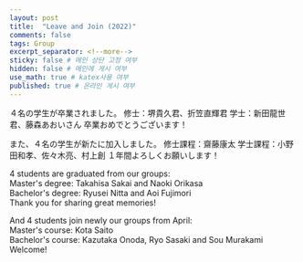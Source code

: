 ```yaml
---
layout: post
title:  "Leave and Join (2022)"
comments: false
tags: Group
excerpt_separator: <!--more-->
sticky: false # 메인 상단 고정 여부
hidden: false # 메인에 게시 여부
use_math: true # katex사용 여부
published: true # 온라인 게시 여부
---
```


４名の学生が卒業されました。
修士：堺貴久君、折笠直輝君
学士：新田龍世君、藤森あおいさん
卒業おめでとうございます！ <!--more-->

また、４名の学生が新たに加入しました。
修士課程：齋藤康太
学士課程：小野田和孝、佐々木亮、村上創
１年間よろしくお願いします！

4 students are graduated from our groups:  
Master's degree: Takahisa Sakai and Naoki Orikasa  
Bachelor's degree: Ryusei Nitta and Aoi Fujimori  
Thank you for sharing great memories!

And 4 students join newly our groups from April:  
Master's course: Kota Saito  
Bachelor's course: Kazutaka Onoda, Ryo Sasaki and Sou Murakami  
Welcome!